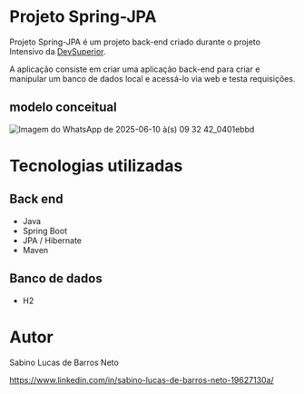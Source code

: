 # Projeto Spring-JPA
Projeto Spring-JPA é um projeto back-end criado durante o projeto Intensivo  da [DevSuperior](https://devsuperior.com "Site da DevSuperior").

A aplicação consiste em criar uma aplicação back-end para criar e manipular um banco de dados local e acessá-lo via web e testa requisições. 

## modelo conceitual

![Imagem do WhatsApp de 2025-06-10 à(s) 09 32 42_0401ebbd](https://github.com/user-attachments/assets/08580959-224b-4555-b6ec-6dc286cd1e62)


# Tecnologias utilizadas
## Back end
- Java
- Spring Boot
- JPA / Hibernate
- Maven
 ## Banco de dados
- H2

# Autor

Sabino Lucas de Barros Neto

https://www.linkedin.com/in/sabino-lucas-de-barros-neto-19627130a/
